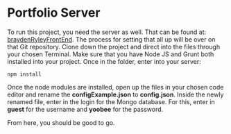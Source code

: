 # Portfolio Server
To run this project, you need the server as well. That can be found at: [braydenRyleyFrontEnd](https://github.com/BraydenGray416/braydenRyleyFrontEnd). The process for setting that all up will be over on that Git repository.
Clone down the project and direct into the files through your chosen Terminal. Make sure that you have Node JS and Grunt both installed into your project. Once in the folder, enter into your server:
```
npm install
```
Once the node modules are installed, open up the files in your chosen code editor and rename the **configExample.json** to **config.json**. Inside the newly renamed file, enter in the login for the Mongo database. For this, enter in **guest** for the username and **yoobee** for the password.

From here, you should be good to go.
